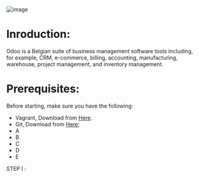 
![image](https://github.com/AbdelatifAitBara/ProjectA/assets/82835348/47753831-e500-4b53-a60a-cca916cd69f0)



# Inroduction:

Odoo is a Belgian suite of business management software tools including, for example, CRM, e-commerce, billing, accounting, manufacturing, warehouse, project management, and inventory management.

# Prerequisites:

Before starting, make sure you have the following:

- Vagrant, Download from [Here](https://developer.hashicorp.com/vagrant/downloads).
- Git, Download from [Here](https://git-scm.com/downloads);
- A
- B
- C
- D
- E

STEP I :

